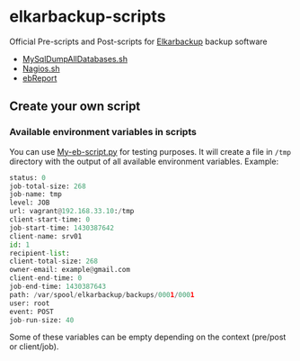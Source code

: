 elkarbackup-scripts
===================

Official Pre-scripts and Post-scripts for [Elkarbackup](http://github.com/elkarbackup/elkarbackup) backup software

  * [MySqlDumpAllDatabases.sh](https://github.com/elkarbackup/elkarbackup-scripts/blob/master/MySqlDumpAllDatabases/README.md)
  * [Nagios.sh](https://github.com/elkarbackup/elkarbackup-scripts/blob/master/Nagios/README.md)
  * [ebReport](https://github.com/elkarbackup/elkarbackup-scripts/blob/master/ebReport/README.md)

## Create your own script
### Available environment variables in scripts

You can use [My-eb-script.py](https://github.com/elkarbackup/elkarbackup-scripts/blob/master/Examples/Python/README.md) for testing purposes. It will create a file in `/tmp` directory with the output of all available environment variables. Example:

```py
status: 0
job-total-size: 268
job-name: tmp
level: JOB
url: vagrant@192.168.33.10:/tmp
client-start-time: 0
job-start-time: 1430387642
client-name: srv01
id: 1
recipient-list:
client-total-size: 268
owner-email: example@gmail.com
client-end-time: 0
job-end-time: 1430387643
path: /var/spool/elkarbackup/backups/0001/0001
user: root
event: POST
job-run-size: 40
```

Some of these variables can be empty depending on the context (pre/post or client/job).
